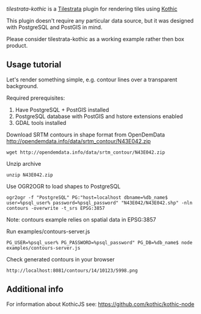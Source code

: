 *tilestrata-kothic* is a [Tilestrata](https://github.com/naturalatlas/tilestrata) plugin for rendering tiles using [Kothic](https://github.com/kothic/kothic-node)

This plugin doesn't require any particular data source, but it was designed with
PostgreSQL and PostGIS in mind.

Please consider tilestrata-kothic as a working example rather then box product.

## Usage tutorial

Let's render something simple, e.g. contour lines over a transparent background.

Required prerequisites:
1. Have PostgreSQL + PostGIS installed
2. PostgreSQL database with PostGIS and hstore extensions enabled
3. GDAL tools installed

Download SRTM contours in shape format from OpenDemData http://opendemdata.info/data/srtm_contour/N43E042.zip
```
wget http://opendemdata.info/data/srtm_contour/N43E042.zip
```

Unzip archive
```
unzip N43E042.zip
```

Use OGR2OGR to load shapes to PostgreSQL
```
ogr2ogr -f "PostgreSQL" PG:"host=localhost dbname=%db_name$ user=%psql_user% password=%psql_password" "N43E042/N43E042.shp" -nln contours -overwrite -t_srs EPSG:3857
```

Note: contours example relies on spatial data in EPSG:3857

Run examples/contours-server.js
```
PG_USER=%psql_user% PG_PASSWORD=%psql_password" PG_DB=%db_name$ node examples/contours-server.js
```

Check generated contours in your browser
```
http://localhost:8081/contours/14/10123/5998.png
```

## Additional info
For information about KothicJS see: https://github.com/kothic/kothic-node
